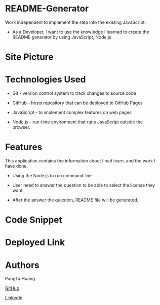 # README-Generator
Work independent to implement the step into the existing JavaScript:

- As a Developer, I want to use the knowledge I learned to create the README generator by using JavaScript, Node.js

# Site Picture


# Technologies Used

- Git - version control system to track changes to source code

- GitHub - hosts repository that can be deployed to GitHub Pages

- JavaScript -  to implement complex features on web pages

-  Node.js - run-time environment that runs JavaScript outside the browser.

# Features
This application contains the information about I had learn, and the work I have done.

- Using the Node.js to run command line 

- User need to answer the question to be able to select the license they want 

- After the answer the question, README file will be generated.

# Code Snippet


# Deployed Link


# Authors
PangTa Huang


<a href ="https://github.com/willyhuang18/HomeWork">GitHub</a>


<a href ="https://www.linkedin.com/feed/">LinkedIn</a>
